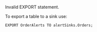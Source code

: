 Invalid EXPORT statement.

To export a table to a sink use:
```
EXPORT OrderAlerts TO alertSinks.Orders;
```